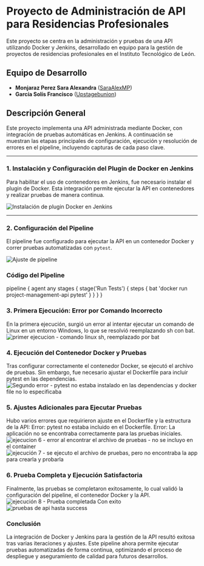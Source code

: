 # Proyecto de Administración de API para Residencias Profesionales

Este proyecto se centra en la administración y pruebas de una API utilizando Docker y Jenkins, desarrollado en equipo para la gestión de proyectos de residencias profesionales en el Instituto Tecnológico de León.

## Equipo de Desarrollo
- **Monjaraz Perez Sara Alexandra** ([SaraAlexMP](https://github.com/SaraAlexMP))
- **García Solís Francisco** ([Upstagebunion](https://github.com/Upstagebunion))

## Descripción General
Este proyecto implementa una API administrada mediante Docker, con integración de pruebas automáticas en Jenkins. A continuación se muestran las etapas principales de configuración, ejecución y resolución de errores en el pipeline, incluyendo capturas de cada paso clave.

---

### 1. Instalación y Configuración del Plugin de Docker en Jenkins
Para habilitar el uso de contenedores en Jenkins, fue necesario instalar el plugin de Docker. Esta integración permite ejecutar la API en contenedores y realizar pruebas de manera continua.

![Instalación de plugin Docker en Jenkins](https://github.com/user-attachments/assets/e5d1db37-5a8b-49fb-bbd8-d9a658f83854)

---

### 2. Configuración del Pipeline
El pipeline fue configurado para ejecutar la API en un contenedor Docker y correr pruebas automatizadas con `pytest`.

![Ajuste de pipeline](https://github.com/user-attachments/assets/6e4e386b-6a7e-44ae-bbda-125fa0da3b30)

### Código del Pipeline
pipeline {
    agent any
    stages {
        stage('Run Tests') {
            steps {
                bat 'docker run project-management-api pytest'
            }
        }
    }
}

### 3. Primera Ejecución: Error por Comando Incorrecto
En la primera ejecución, surgió un error al intentar ejecutar un comando de Linux en un entorno Windows, lo que se resolvió reemplazando sh con bat.
![primer ejecucion - comando linux sh, reemplazado por bat](https://github.com/user-attachments/assets/2864edb6-b0c2-4509-b261-c0fa31304fd3)

### 4. Ejecución del Contenedor Docker y Pruebas
Tras configurar correctamente el contenedor Docker, se ejecutó el archivo de pruebas. Sin embargo, fue necesario ajustar el Dockerfile para incluir pytest en las dependencias.
![Segundo error - pytest no estaba instalado en las dependencias y docker file no lo especificaba](https://github.com/user-attachments/assets/c57be236-282a-4a40-92e5-03b9b3a41b37)

### 5. Ajustes Adicionales para Ejecutar Pruebas
Hubo varios errores que requirieron ajuste en el Dockerfile y la estructura de la API:
  Error: pytest no estaba incluido en el Dockerfile.
  Error: La aplicación no se encontraba correctamente para las pruebas iniciales.
  ![ejecucion 6 - error al encontrar el archivo de pruebas - no se incluyo en el container](https://github.com/user-attachments/assets/4060a6fb-77ea-46c1-af15-ff5efbd48a4c)
  ![ejecución 7 - se ejecuto el archivo de pruebas, pero no encontraba la app para crearla y probarla](https://github.com/user-attachments/assets/97c41265-eeab-48ec-98d6-ae4287f60986)
  
### 6. Prueba Completa y Ejecución Satisfactoria
Finalmente, las pruebas se completaron exitosamente, lo cual validó la configuración del pipeline, el contenedor Docker y la API.
![ejecución 8 - Prueba completada Con exito](https://github.com/user-attachments/assets/35cca04b-60a7-41f6-b313-7e7f19069f49)
![pruebas de api hasta success](https://github.com/user-attachments/assets/be09f884-725f-4890-9ece-8948a772660e)

### Conclusión
La integración de Docker y Jenkins para la gestión de la API resultó exitosa tras varias iteraciones y ajustes. Este pipeline ahora permite ejecutar pruebas automatizadas de forma continua, optimizando el proceso de despliegue y aseguramiento de calidad para futuros desarrollos.
